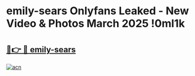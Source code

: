 # emily-sears Onlyfans Leaked - New Video & Photos March 2025 !0ml1k

# <h2><a href="https://pq0m5s.iuczelnia.edu.pl?title=emily-sears&ref=0ml1k">🔗👉 🔴 emily-sears</a></h2>

[![acn](https://github.com/user-attachments/assets/0f9c940e-d8b0-45ae-aac7-cd30a18b3e1c)](https://pq0m5s.iuczelnia.edu.pl?title=emily-sears&ref=0ml1k)

